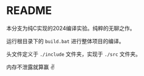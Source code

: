 # README

本分支为纯C实现的2024编译实验。纯粹的无聊之作。

运行根目录下的 `build.bat` 进行整体项目的编译。

头文件定义于 `./include` 文件夹，实现于 `./src` 文件夹。

内存不泄露就算赢 :v:
